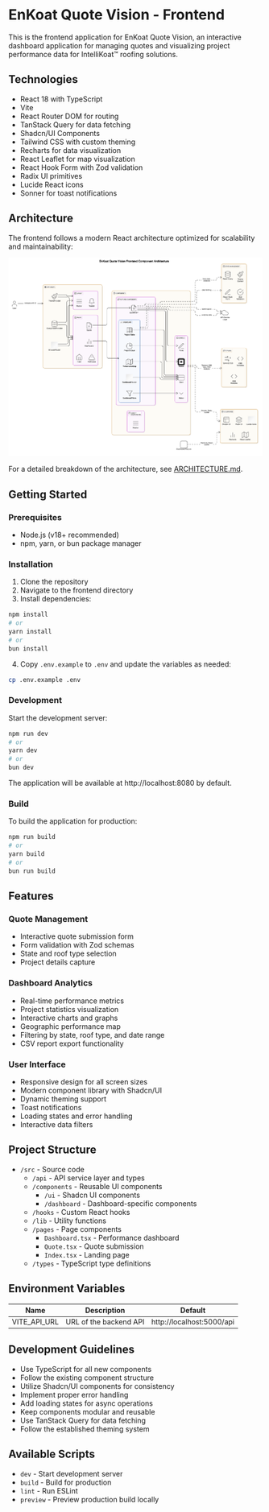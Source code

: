 # EnKoat Quote Vision - Frontend

This is the frontend application for EnKoat Quote Vision, an interactive dashboard application for managing quotes and visualizing project performance data for IntelliKoat™ roofing solutions.

## Technologies

- React 18 with TypeScript
- Vite
- React Router DOM for routing
- TanStack Query for data fetching
- Shadcn/UI Components
- Tailwind CSS with custom theming
- Recharts for data visualization
- React Leaflet for map visualization
- React Hook Form with Zod validation
- Radix UI primitives
- Lucide React icons
- Sonner for toast notifications

## Architecture

The frontend follows a modern React architecture optimized for scalability and maintainability:

![Frontend Architecture](../screenshot/Frontend%20architecture%20.png)

For a detailed breakdown of the architecture, see [ARCHITECTURE.md](./ARCHITECTURE.md).

## Getting Started

### Prerequisites

- Node.js (v18+ recommended)
- npm, yarn, or bun package manager

### Installation

1. Clone the repository
2. Navigate to the frontend directory
3. Install dependencies:

```bash
npm install
# or
yarn install
# or
bun install
```

4. Copy `.env.example` to `.env` and update the variables as needed:

```bash
cp .env.example .env
```

### Development

Start the development server:

```bash
npm run dev
# or
yarn dev
# or
bun dev
```

The application will be available at http://localhost:8080 by default.

### Build

To build the application for production:

```bash
npm run build
# or
yarn build
# or 
bun run build
```

## Features

### Quote Management
- Interactive quote submission form
- Form validation with Zod schemas
- State and roof type selection
- Project details capture

### Dashboard Analytics
- Real-time performance metrics
- Project statistics visualization
- Interactive charts and graphs
- Geographic performance map
- Filtering by state, roof type, and date range
- CSV report export functionality

### User Interface
- Responsive design for all screen sizes
- Modern component library with Shadcn/UI
- Dynamic theming support
- Toast notifications
- Loading states and error handling
- Interactive data filters

## Project Structure

- `/src` - Source code
  - `/api` - API service layer and types
  - `/components` - Reusable UI components
    - `/ui` - Shadcn UI components
    - `/dashboard` - Dashboard-specific components
  - `/hooks` - Custom React hooks
  - `/lib` - Utility functions
  - `/pages` - Page components
    - `Dashboard.tsx` - Performance dashboard
    - `Quote.tsx` - Quote submission
    - `Index.tsx` - Landing page
  - `/types` - TypeScript type definitions

## Environment Variables

| Name | Description | Default |
|------|-------------|---------|
| VITE_API_URL | URL of the backend API | http://localhost:5000/api |

## Development Guidelines

- Use TypeScript for all new components
- Follow the existing component structure
- Utilize Shadcn/UI components for consistency
- Implement proper error handling
- Add loading states for async operations
- Keep components modular and reusable
- Use TanStack Query for data fetching
- Follow the established theming system

## Available Scripts

- `dev` - Start development server
- `build` - Build for production
- `lint` - Run ESLint
- `preview` - Preview production build locally